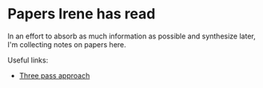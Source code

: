 # Papers Irene has read

In an effort to absorb as much information as possible and synthesize later, I'm collecting notes on papers here.

Useful links:
 - [Three pass approach](http://blizzard.cs.uwaterloo.ca/keshav/home/Papers/data/07/paper-reading.pdf)